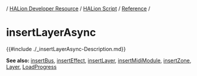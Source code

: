 / [HALion Developer Resource](../../HALion-Developer-Resource.md) / [HALion Script](./HALion-Script.md) / [Reference](./Reference.md) /

# insertLayerAsync

{{#include ./_insertLayerAsync-Description.md}}

**See also:** [insertBus](./insertBus.md), [insertEffect](./insertEffect.md), [insertLayer](./insertLayer.md), [insertMidiModule](./insertMidiModule.md), [insertZone](./insertZone.md), [Layer](./Layer.md), [LoadProgress](./LoadProgress.md)